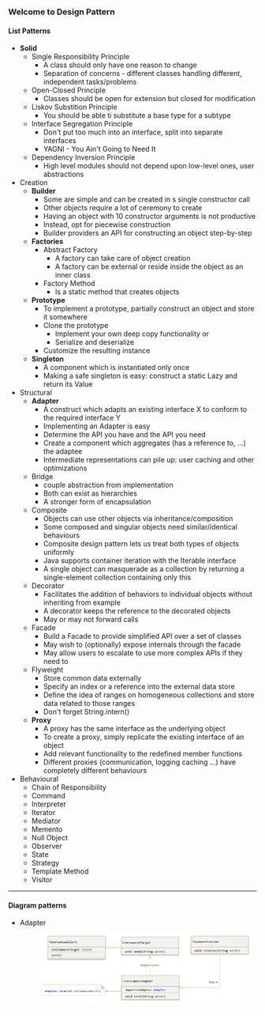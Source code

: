 ### Welcome to Design Pattern

#### List Patterns
- **Solid**
  - Single Responsibility Principle
    - A class should only have one reason to change
    - Separation of concerns - different classes handling different, independent tasks/problems
  - Open-Closed Principle
    - Classes should be open for extension but closed for modification
  - Liskov Substition Principle
    - You should be able ti substitute a base type for a subtype
  - Interface Segregation Principle
    - Don't put too much into an interface, split into separate interfaces
    - YAGNI - You Ain't Going to Need It
  - Dependency Inversion Principle
    - High level modules should not depend upon low-level ones, user abstractions
- Creation
  - **Builder**
    - Some  are simple and can be created in s single constructor call
    - Other objects require a lot of ceremony to create
    - Having an object with 10 constructor arguments is not productive
    - Instead, opt for piecewise construction
    - Builder providers an API for constructing an object step-by-step
  - **Factories**
    - Abstract Factory
      - A factory can take care of object creation
      - A factory can be external or reside inside the object as an inner class
    - Factory Method
      - Is a static method that creates objects
  - **Prototype**
    - To implement a prototype, partially construct an object and store it somewhere
    - Clone the prototype
      - Implement your own deep copy functionality or
      - Serialize and deserialize
    - Customize the resulting instance
  - **Singleton**
    - A component which is instantiated only once
    - Making a safe singleton is easy: construct a static Lazy<T> and return its Value
- Structural
  - **Adapter**
    - A construct which adapts an existing interface X to conform to the required interface Y
    - Implementing an Adapter is easy
    - Determine the API you have and the API you need
    - Create a component which aggregates (has a reference to, ...) the adaptee
    - Intermediate representations can pile up: user caching and other optimizations
  - Bridge
    - couple abstraction from implementation
    - Both can exist as hierarchies
    - A stronger form of encapsulation
  - Composite
    - Objects can use other objects via inheritance/composition
    - Some composed and singular objects need similar/identical behaviours
    - Composite design pattern lets us treat both types of objects uniformly
    - Java supports container iteration with the Iterable<T> interface
    - A single object can masquerade as a collection by returning a single-element
      collection containing only this
  - Decorator
    - Facilitates the addition of behaviors to individual objects without inheriting from example
    - A decorator keeps the reference to the decorated objects
    - May or may not forward calls
  - Facade
    - Build a Facade to provide simplified API over a set of classes
    - May wish to (optionally) expose internals through the facade
    - May allow users to escalate to use more complex APIs if they need to
  - Flyweight
    - Store common data externally
    - Specify an index or a reference into the external data store
    - Define the idea of ranges on homogeneous collections and store 
      data related to those ranges
    - Don't forget String.intern()
  - **Proxy**
    - A proxy has the same interface as the underlying object
    - To create a proxy, simply replicate the existing interface of an object
    - Add relevant functionality to the redefined member functions
    - Different proxies (communication, logging caching ...) have 
      completely different behaviours
- Behavioural
  - Chain of Responsibility
  - Command
  - Interpreter
  - Iterator
  - Mediator
  - Memento
  - Null Object
  - Observer
  - State
  - Strategy
  - Template Method
  - Visitor

-----------------------------------------------------------------------
#### Diagram patterns
- Adapter
![adapter.png](adapter.png)